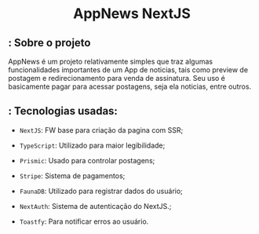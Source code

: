 <h1 align="center">
  AppNews NextJS
</h1>


## : Sobre o projeto

AppNews é um projeto relativamente simples que traz algumas funcionalidades importantes de um App de noticias, tais como preview de postagem e redirecionamento para venda de assinatura. Seu uso é basicamente pagar para acessar postagens, seja ela noticias, entre outros. 


## : Tecnologias usadas:

- `NextJS`: FW base para criação da pagina com SSR;

- `TypeScript`: Utilizado para maior legibilidade;

- `Prismic`: Usado para controlar postagens;

- `Stripe`: Sistema de pagamentos;

- `FaunaDB`: Utilizado para registrar dados do usuário;

- `NextAuth`: Sistema de autenticação do NextJS.;

- `Toastfy`: Para notificar erros ao usuário.